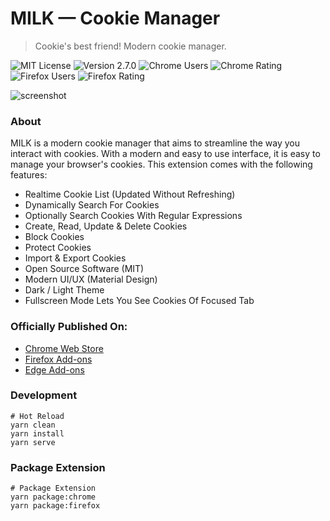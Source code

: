 # MILK — Cookie Manager
> Cookie's best friend! Modern cookie manager.

![MIT License](https://img.shields.io/badge/License-MIT-yellow.svg?style=for-the-badge&color=1A73E8)
![Version 2.7.0](https://img.shields.io/badge/Version-2.7.0-yellow.svg?style=for-the-badge&color=1A73E8)
![Chrome Users](https://img.shields.io/chrome-web-store/d/haipckejfdppjfblgondaakgckohcihp.svg?style=for-the-badge&color=1A73E8&label=chrome-users)
![Chrome Rating](https://img.shields.io/chrome-web-store/rating/haipckejfdppjfblgondaakgckohcihp.svg?style=for-the-badge&color=1A73E8&label=chrome-rating)
![Firefox Users](https://img.shields.io/amo/users/milk-cookie-manager.svg?style=for-the-badge&color=1A73E8&label=firefox-users)
![Firefox Rating](https://img.shields.io/amo/rating/milk-cookie-manager.svg?style=for-the-badge&color=1A73E8&label=firefox-rating)

![screenshot](assets/images/github-banner.png)

### About

MILK is a modern cookie manager that aims to streamline the way you interact with cookies. With a modern and easy to use interface, it is easy to manage your browser's cookies. This extension comes with the following features:

- Realtime Cookie List (Updated Without Refreshing)
- Dynamically Search For Cookies
- Optionally Search Cookies With Regular Expressions
- Create, Read, Update & Delete Cookies
- Block Cookies
- Protect Cookies
- Import & Export Cookies
- Open Source Software (MIT)
- Modern UI/UX (Material Design)
- Dark / Light Theme
- Fullscreen Mode Lets You See Cookies Of Focused Tab

### Officially Published On:

- [Chrome Web Store](https://chromewebstore.google.com/detail/milk-%E2%80%94-cookie-manager/haipckejfdppjfblgondaakgckohcihp)
- [Firefox Add-ons](https://addons.mozilla.org/en-US/firefox/addon/milk-cookie-manager)
- [Edge Add-ons](https://microsoftedge.microsoft.com/addons/detail/milk-%E2%80%94-cookie-manager/jlephceclngfdednjllhjmjmbcjolhhl)

### Development

```shell
# Hot Reload
yarn clean
yarn install
yarn serve
```

### Package Extension

```shell
# Package Extension
yarn package:chrome
yarn package:firefox
```
